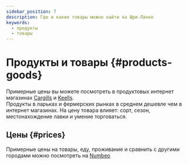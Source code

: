 ```yaml
---
sidebar_position: 7
description: Где и какие товары можно найти на Шри-Ланке
keywords:
  - продукты
  - товары
---
```


# Продукты и товары {#products-goods}

Примерные цены вы можете посмотреть в продуктовых интернет магазинах [Cargills](https://cargillsonline.com/Web/Index) и [Keells](https://www.keellssuper.com/home).  
Продукты в ларьках и фермерских рынках в среднем дешевле чем в интернет магазинах. На цену товара влияет: сорт, сезон, местонахождение лавки и умение торговаться.

## Цены {#prices}

Примерные цены на товары, еду, проживание и сравнить с другими городами можно посмотреть на [Numbeo](https://www.numbeo.com/cost-of-living/compare_cities.jsp?country1=Russia&country2=Sri+Lanka&city1=Moscow&city2=Colombo)
